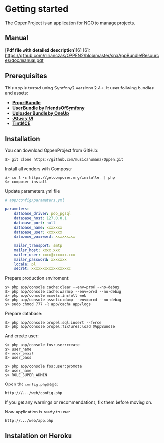 Getting started
===============

The OppenProject is an application for NGO to manage projects. 

## Manual
[**Pdf file with detailed description**][6]
[6]: https://github.com/mrjanczak/OPPEN2/blob/master/src/AppBundle/Resources/doc/manual.pdf

## Prerequisites

This app is tested using Symfony2 versions 2.4+. It uses follwing bundles and assets:

* [**PropelBundle**][1]
* [**User Bundle by FriendsOfSymfony**][2]
* [**Uploader Bundle by OneUp**][3]
* [**JQuery UI**][4]
* [**TintMCE**][5]

[1]: https://packagist.org/packages/propel/propel-bundle
[2]: https://packagist.org/packages/friendsofsymfony/user-bundle
[3]: https://packagist.org/packages/oneup/uploader-bundle
[4]: http://jqueryui.com/
[5]: https://www.tinymce.com/

## Installation

You can download OppenProject from GitHub:

    $> git clone https://github.com/musicahumana/Oppen.git

Install all vendors with Composer

	$> curl -s https://getcomposer.org/installer | php
	$> composer install

Update parameters.yml file

```yaml
# app/config/parameters.yml

parameters:
    database_driver: pdo_pgsql
    database_host: 127.0.0.1
    database_port: null
    database_name: xxxxxxx
    database_user: xxxxxxx
    database_password: xxxxxxxxx
    
    mailer_transport: smtp
    mailer_host: xxxx.xxx
    mailer_user: xxxx@xxxxxx.xxx
    mailer_password: xxxxxxx
    locale: pl
    secret: xxxxxxxxxxxxxxxxxx
```

Prepare production enviroment:

	$> php app/console cache:clear --env=prod --no-debug
	$> php app/console cache:warmup --env=prod --no-debug
	$> php app/console assets:install web
	$> php app/console assetic:dump --env=prod --no-debug
	$> sudo chmod 777 -R app/cache app/logs
	
Prepare database:

	$> php app/console propel:sql:insert --force
	$> php app/console propel:fixtures:load @AppBundle

And create user:

	$> php app/console fos:user:create
	$> user_name
	$> user_email
	$> user_pass
	
	$> php app/console fos:user:promote
	$> user_name
	$> ROLE_SUPER_ADMIN

Open the `config.php`page:

    http:///.../web/config.php

If you get any warnings or recommendations, fix them before moving on.

Now application is ready to use:

    http://.../web/app.php

## Instalation on Heroku


